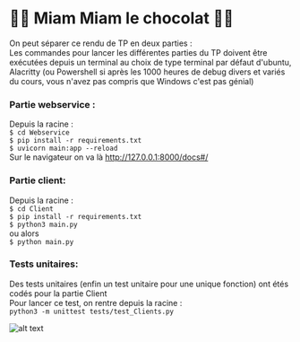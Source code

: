 # 🍫🍫 Miam Miam le chocolat 🍫🍫
On peut séparer ce rendu de TP en deux parties : <br>
Les commandes pour lancer les différentes parties du TP doivent être exécutées depuis un terminal au choix de type terminal par défaut d'ubuntu, Alacritty (ou Powershell si après les 1000 heures de debug divers et variés du cours, vous n'avez pas compris que Windows c'est pas génial) <br>
### Partie webservice : 
Depuis la racine : <br>
``` $ cd Webservice ``` <br>
``` $ pip install -r requirements.txt ``` <br>
``` $ uvicorn main:app --reload ``` <br>
Sur le navigateur on va là http://127.0.0.1:8000/docs#/ 

### Partie client: 
Depuis la racine : <br>
``` $ cd Client ``` <br>
``` $ pip install -r requirements.txt ``` <br>
``` $ python3 main.py ``` <br>
ou alors <br>
``` $ python main.py ``` <br>

### Tests unitaires:
Des tests unitaires (enfin un test unitaire pour une unique fonction) ont étés codés pour la partie Client <br>
Pour lancer ce test, on rentre depuis la racine : <br>
``` python3 -m unittest tests/test_Clients.py  ``` <br>

![alt text](https://raw.githubusercontent.com/MailineN/conceptionLogicielle/main/ImAPanda/panda.gif "Les pandas dominent le monde")
